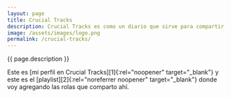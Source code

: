 ```yaml
---
layout: page
title: Crucial Tracks
description: Crucial Tracks es como un diario que sirve para compartir una rola al día y escribir algo al respecto de esa rola. Pensé que sería divertido crear una página aquí en mi sitio en donde mostrar las canciones que voy agregando a mi Crucial Tracks.
image: /assets/images/logo.png
permalink: /crucial-tracks/
---
```


<p class="text-center">{{ page.description }}</p>

<p class="text-center">Este es [mi perfil en Crucial Tracks][1]{:rel="noopener" target="_blank"} y este es el [playlist][2]{:rel="noreferrer noopener" target="_blank"} donde voy agregando las rolas que comparto ahí.</p>

<ul id="tracks" class="list-unstyled"></ul>

[1]: https://app.crucialtracks.org/profile/mijo
[2]: https://music.apple.com/mx/playlist/crucial-tracks/pl.u-g39JFWq0EPd?l=en
